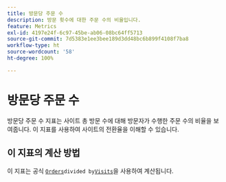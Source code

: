 ```yaml
---
title: 방문당 주문 수
description: 방문 횟수에 대한 주문 수의 비율입니다.
feature: Metrics
exl-id: 4197e24f-6c97-45be-ab06-08bc64ff5713
source-git-commit: 7d5383e1ee3bee189d3dd48bc6b899f4108f7ba8
workflow-type: ht
source-wordcount: '58'
ht-degree: 100%

---
```


# 방문당 주문 수

방문당 주문 수 지표는 사이트 총 방문 수에 대해 방문자가 수행한 주문 수의 비율을 보여줍니다. 이 지표를 사용하여 사이트의 전환율을 이해할 수 있습니다.

## 이 지표의 계산 방법

이 지표는 공식 [`Orders`](orders.md)` divided by `[`Visits`](visits.md)을 사용하여 계산됩니다.
